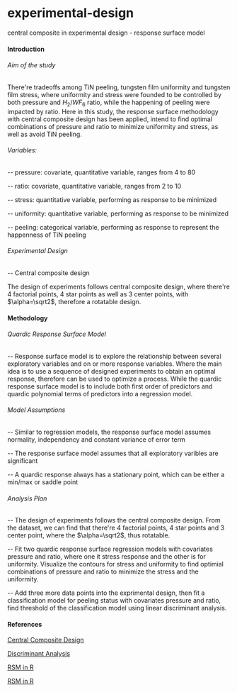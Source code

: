 # experimental-design
central composite in experimental design - response surface model

#### Introduction

###### Aim of the study

There're tradeoffs among TiN peeling, tungsten film uniformity and tungsten film stress, where uniformity and stress were founded to be controlled by both pressure and $H_2/WF_6$ ratio, while the happening of peeling were impacted by ratio. Here in this study, the response surface methodology with central composite design has been applied, intend to find optimal combinations of  pressure and ratio to minimize uniformity and stress, as well as avoid TiN peeling.

###### Variables:

-- pressure: covariate, quantitative variable, ranges from 4 to 80

-- ratio: covariate, quantitative variable, ranges from 2 to 10

-- stress: quantitative variable, performing as response to be minimized 

-- uniformity: quantitative variable, performing as response to be minimized 

-- peeling: categorical variable, performing as response to represent the happenness of TiN peeling

###### Experimental Design

-- Central composite design

The design of experiments follows central composite design, where there're 4 factorial points, 4 star points as well as 3 center points, with $\alpha=\sqrt2$, therefore a rotatable design.

#### Methodology

###### Quardic Response Surface Model

-- Response surface model is to explore the relationship between several exploratory variables and on or more response variables. Where the main idea is to use a sequence of designed experiments to obtain an optimal response, therefore can be used to optimize a process. While the quardic response surface model is to include both first order of predictors and quardic polynomial terms of predictors into a regression model. 

###### Model Assumptions

-- Similar to  regression models, the response surface model assumes normality, independency and constant variance of error term

-- The response surface model assumes that all exploratory varibles are significant

-- A quardic response always has a stationary point, which can be either a min/max or saddle point

###### Analysis Plan

-- The design of experiments follows the central composite design. From the dataset, we can find that there're 4 factorial points, 4 star points and 3 center point, where the $\alpha=\sqrt2$, thus rotatable.

-- Fit two quardic response surface regression models with covariates pressure and ratio, where one it stress response and the other is for uniformity. Visualize the contours for stress and uniformity to find optimial combinations of pressure and ratio to minimize the stress and the uniformity.

-- Add three more data points into the exprimental design, then fit a classification model for peeling status with covariates pressure and ratio, find threshold of the classification model using linear discriminant analysis.


#### References

[Central Composite Design](https://online.stat.psu.edu/stat503/lesson/11/11.2/11.2.1)

[Discriminant Analysis](rpubs.com/mathetal/qda) 

[RSM in R](https://statacumen.com/teach/RSM/notes/RSM_notes_F14.pdf)

[RSM in R](https://cran.r-project.org/web/packages/rsm/vignettes/rsm.pdf)
